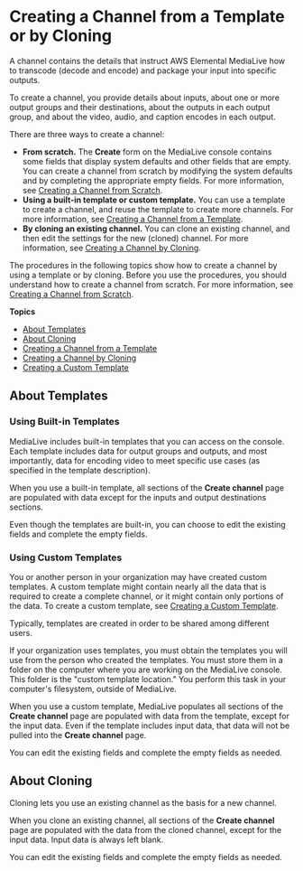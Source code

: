 # Creating a Channel from a Template or by Cloning<a name="creating-channel-template-clone"></a>

A channel contains the details that instruct AWS Elemental MediaLive how to transcode \(decode and encode\) and package your input into specific outputs\. 

To create a channel, you provide details about inputs, about one or more output groups and their destinations, about the outputs in each output group, and about the video, audio, and caption encodes in each output\.

There are three ways to create a channel: 
+ **From scratch\.** The **Create** form on the MediaLive console contains some fields that display system defaults and other fields that are empty\. You can create a channel from scratch by modifying the system defaults and by completing the appropriate empty fields\. For more information, see [Creating a Channel from Scratch](creating-channel-scratch.md)\.
+ **Using a built\-in template or custom template\.** You can use a template to create a channel, and reuse the template to create more channels\. For more information, see [Creating a Channel from a Template](creating-channel-template.md)\. 
+ **By cloning an existing channel\.** You can clone an existing channel, and then edit the settings for the new \(cloned\) channel\. For more information, see [Creating a Channel by Cloning](creating-channel-clone.md)\.

The procedures in the following topics show how to create a channel by using a template or by cloning\. Before you use the procedures, you should understand how to create a channel from scratch\. For more information, see [Creating a Channel from Scratch](creating-channel-scratch.md)\.

**Topics**
+ [About Templates](#about-templates)
+ [About Cloning](#about-cloning)
+ [Creating a Channel from a Template](creating-channel-template.md)
+ [Creating a Channel by Cloning](creating-channel-clone.md)
+ [Creating a Custom Template](creating-custom-template.md)

## About Templates<a name="about-templates"></a>

### Using Built\-in Templates<a name="using-builtin-templates"></a>

MediaLive includes built\-in templates that you can access on the console\. Each template includes data for output groups and outputs, and most importantly, data for encoding video to meet specific use cases \(as specified in the template description\)\. 

When you use a built\-in template, all sections of the **Create channel** page are populated with data except for the inputs and output destinations sections\. 

Even though the templates are built\-in, you can choose to edit the existing fields and complete the empty fields\.

### Using Custom Templates<a name="using-custom-templates"></a>

You or another person in your organization may have created custom templates\. A custom template might contain nearly all the data that is required to create a complete channel, or it might contain only portions of the data\. To create a custom template, see [Creating a Custom Template](creating-custom-template.md)\. 

Typically, templates are created in order to be shared among different users\.

If your organization uses templates, you must obtain the templates you will use from the person who created the templates\. You must store them in a folder on the computer where you are working on the MediaLive console\. This folder is the "custom template location\." You perform this task in your computer's filesystem, outside of MediaLive\. 

When you use a custom template, MediaLive populates all sections of the **Create channel** page are populated with data from the template, except for the input data\. Even if the template includes input data, that data will not be pulled into the **Create channel** page\. 

You can edit the existing fields and complete the empty fields as needed\.

## About Cloning<a name="about-cloning"></a>

Cloning lets you use an existing channel as the basis for a new channel\. 

When you clone an existing channel, all sections of the **Create channel** page are populated with the data from the cloned channel, except for the input data\. Input data is always left blank\. 

You can edit the existing fields and complete the empty fields as needed\.